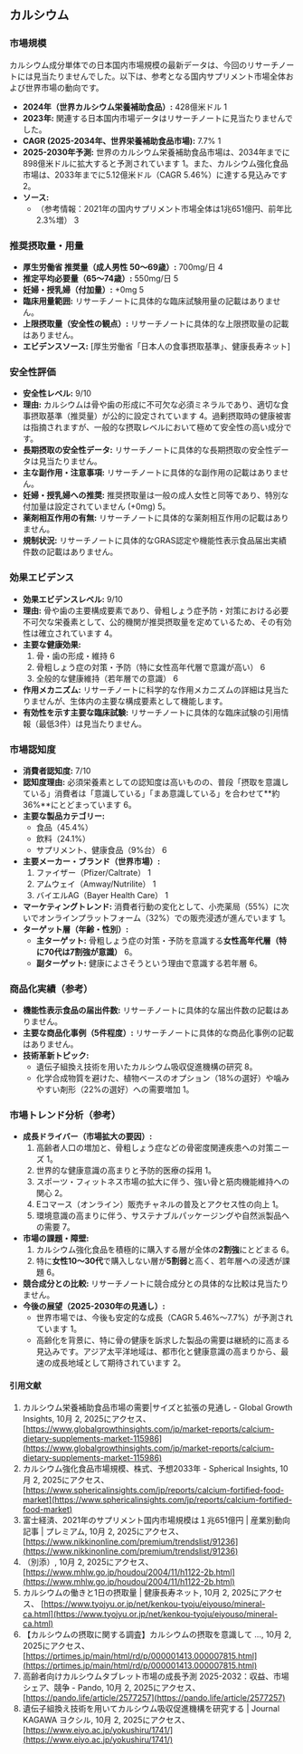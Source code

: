 

## **カルシウム**

### **市場規模**

カルシウム成分単体での日本国内市場規模の最新データは、今回のリサーチノートには見当たりませんでした。以下は、参考となる国内サプリメント市場全体および世界市場の動向です。

* **2024年（世界カルシウム栄養補助食品）:** 428億米ドル 1  
* **2023年:** 関連する日本国内市場データはリサーチノートに見当たりませんでした。  
* **CAGR (2025-2034年、世界栄養補助食品市場):** 7.7% 1  
* **2025-2030年予測:** 世界のカルシウム栄養補助食品市場は、2034年までに898億米ドルに拡大すると予測されています 1。また、カルシウム強化食品市場は、2033年までに5.12億米ドル（CAGR 5.46%）に達する見込みです 2。  
* **ソース:**  
  * （参考情報：2021年の国内サプリメント市場全体は1兆651億円、前年比2.3%増） 3

### **推奨摂取量・用量**

* **厚生労働省 推奨量（成人男性 50～69歳）:** 700mg/日 4  
* **推定平均必要量（65～74歳）:** 550mg/日 5  
* **妊婦・授乳婦（付加量）:** \+0mg 5  
* **臨床用量範囲:** リサーチノートに具体的な臨床試験用量の記載はありません。  
* **上限摂取量（安全性の観点）:** リサーチノートに具体的な上限摂取量の記載はありません。  
* **エビデンスソース:** \[厚生労働省「日本人の食事摂取基準」、健康長寿ネット\]

### **安全性評価**

* **安全性レベル:** 9/10  
* **理由:** カルシウムは骨や歯の形成に不可欠な必須ミネラルであり、適切な食事摂取基準（推奨量）が公的に設定されています 4。過剰摂取時の健康被害は指摘されますが、一般的な摂取レベルにおいて極めて安全性の高い成分です。  
* **長期摂取の安全性データ:** リサーチノートに具体的な長期摂取の安全性データは見当たりません。  
* **主な副作用・注意事項:** リサーチノートに具体的な副作用の記載はありません。  
* **妊婦・授乳婦への推奨:** 推奨摂取量は一般の成人女性と同等であり、特別な付加量は設定されていません (+0mg) 5。  
* **薬剤相互作用の有無:** リサーチノートに具体的な薬剤相互作用の記載はありません。  
* **規制状況:** リサーチノートに具体的なGRAS認定や機能性表示食品届出実績件数の記載はありません。

### **効果エビデンス**

* **効果エビデンスレベル:** 9/10  
* **理由:** 骨や歯の主要構成要素であり、骨粗しょう症予防・対策における必要不可欠な栄養素として、公的機関が推奨摂取量を定めているため、その有効性は確立されています 4。  
* **主要な健康効果:**  
  1. 骨・歯の形成・維持 6  
  2. 骨粗しょう症の対策・予防（特に女性高年代層で意識が高い） 6  
  3. 全般的な健康維持（若年層での意識） 6  
* **作用メカニズム:** リサーチノートに科学的な作用メカニズムの詳細は見当たりませんが、生体内の主要な構成要素として機能します。  
* **有効性を示す主要な臨床試験:** リサーチノートに具体的な臨床試験の引用情報（最低3件）は見当たりません。

### **市場認知度**

* **消費者認知度:** 7/10  
* **認知度理由:** 必須栄養素としての認知度は高いものの、普段「摂取を意識している」消費者は「意識している」「まあ意識している」を合わせて\*\*約36%\*\*にとどまっています 6。  
* **主要な製品カテゴリー:**  
  * 食品（45.4%）  
  * 飲料（24.1%）  
  * サプリメント、健康食品（9%台） 6  
* **主要メーカー・ブランド（世界市場）:**  
  1. ファイザー（Pfizer/Caltrate） 1  
  2. アムウェイ（Amway/Nutrilite） 1  
  3. バイエルAG（Bayer Health Care） 1  
* **マーケティングトレンド:** 消費者行動の変化として、小売薬局（55%）に次いでオンラインプラットフォーム（32%）での販売浸透が進んでいます 1。  
* **ターゲット層（年齢・性別）:**  
  * **主ターゲット:** 骨粗しょう症の対策・予防を意識する**女性高年代層（特に70代は7割強が意識）** 6。  
  * **副ターゲット:** 健康によさそうという理由で意識する若年層 6。

### **商品化実績（参考）**

* **機能性表示食品の届出件数:** リサーチノートに具体的な届出件数の記載はありません。  
* **主要な商品化事例（5件程度）:** リサーチノートに具体的な商品化事例の記載はありません。  
* **技術革新トピック:**  
  * 遺伝子組換え技術を用いたカルシウム吸収促進機構の研究 8。  
  * 化学合成物質を避けた、植物ベースのオプション（18%の選好）や噛みやすい剤形（22%の選好）への需要増加 1。

### **市場トレンド分析（参考）**

* **成長ドライバー（市場拡大の要因）:**  
  1. 高齢者人口の増加と、骨粗しょう症などの骨密度関連疾患への対策ニーズ 1。  
  2. 世界的な健康意識の高まりと予防的医療の採用 1。  
  3. スポーツ・フィットネス市場の拡大に伴う、強い骨と筋肉機能維持への関心 2。  
  4. Eコマース（オンライン）販売チャネルの普及とアクセス性の向上 1。  
  5. 環境意識の高まりに伴う、サステナブルパッケージングや自然派製品への需要 7。  
* **市場の課題・障壁:**  
  1. カルシウム強化食品を積極的に購入する層が全体の**2割強**にとどまる 6。  
  2. 特に**女性10～30代**で購入しない層が**5割弱**と高く、若年層への浸透が課題 6。  
* **競合成分との比較:** リサーチノートに競合成分との具体的な比較は見当たりません。  
* **今後の展望（2025-2030年の見通し）:**  
  * 世界市場では、今後も安定的な成長（CAGR 5.46%～7.7%）が予測されています 1。  
  * 高齢化を背景に、特に骨の健康を訴求した製品の需要は継続的に高まる見込みです。アジア太平洋地域は、都市化と健康意識の高まりから、最速の成長地域として期待されています 2。

#### **引用文献**

1. カルシウム栄養補助食品市場の需要|サイズと拡張の見通し \- Global Growth Insights, 10月 2, 2025にアクセス、 [https://www.globalgrowthinsights.com/jp/market-reports/calcium-dietary-supplements-market-115986](https://www.globalgrowthinsights.com/jp/market-reports/calcium-dietary-supplements-market-115986)  
2. カルシウム強化食品市場規模、株式、予想2033年 \- Spherical Insights, 10月 2, 2025にアクセス、 [https://www.sphericalinsights.com/jp/reports/calcium-fortified-food-market](https://www.sphericalinsights.com/jp/reports/calcium-fortified-food-market)  
3. 富士経済、2021年のサプリメント国内市場規模は１兆651億円 | 産業別動向記事 | プレミアム, 10月 2, 2025にアクセス、 [https://www.nikkinonline.com/premium/trendslist/91236](https://www.nikkinonline.com/premium/trendslist/91236)  
4. （別添）, 10月 2, 2025にアクセス、 [https://www.mhlw.go.jp/houdou/2004/11/h1122-2b.html](https://www.mhlw.go.jp/houdou/2004/11/h1122-2b.html)  
5. カルシウムの働きと1日の摂取量 | 健康長寿ネット, 10月 2, 2025にアクセス、 [https://www.tyojyu.or.jp/net/kenkou-tyoju/eiyouso/mineral-ca.html](https://www.tyojyu.or.jp/net/kenkou-tyoju/eiyouso/mineral-ca.html)  
6. 【カルシウムの摂取に関する調査】カルシウムの摂取を意識して ..., 10月 2, 2025にアクセス、 [https://prtimes.jp/main/html/rd/p/000001413.000007815.html](https://prtimes.jp/main/html/rd/p/000001413.000007815.html)  
7. 高齢者向けカルシウムタブレット市場の成長予測 2025-2032：収益、市場シェア、競争 \- Pando, 10月 2, 2025にアクセス、 [https://pando.life/article/2577257](https://pando.life/article/2577257)  
8. 遺伝子組換え技術を用いてカルシウム吸収促進機構を研究する | Journal KAGAWA ヨクシル, 10月 2, 2025にアクセス、 [https://www.eiyo.ac.jp/yokushiru/1741/](https://www.eiyo.ac.jp/yokushiru/1741/)